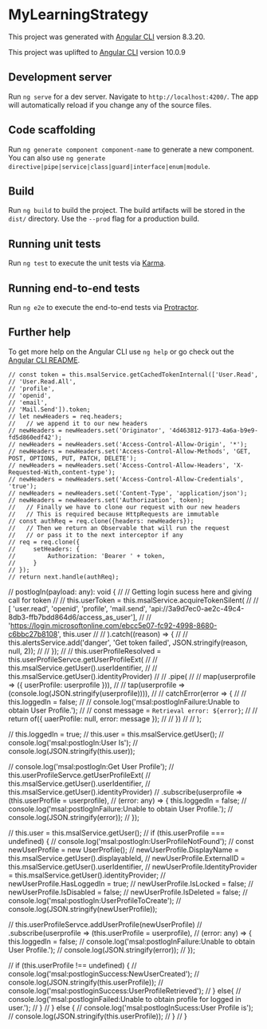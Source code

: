 # MyLearningStrategy

This project was generated with [Angular CLI](https://github.com/angular/angular-cli) version 8.3.20.

This project was uplifted to [Angular CLI](https://github.com/angular/angular-cli) version 10.0.9

## Development server

Run `ng serve` for a dev server. Navigate to `http://localhost:4200/`. The app will automatically reload if you change any of the source files.

## Code scaffolding

Run `ng generate component component-name` to generate a new component. You can also use `ng generate directive|pipe|service|class|guard|interface|enum|module`.

## Build

Run `ng build` to build the project. The build artifacts will be stored in the `dist/` directory. Use the `--prod` flag for a production build.

## Running unit tests

Run `ng test` to execute the unit tests via [Karma](https://karma-runner.github.io).

## Running end-to-end tests

Run `ng e2e` to execute the end-to-end tests via [Protractor](http://www.protractortest.org/).

## Further help

To get more help on the Angular CLI use `ng help` or go check out the [Angular CLI README](https://github.com/angular/angular-cli/blob/master/README.md).




    // const token = this.msalService.getCachedTokenInternal(['User.Read',
    // 'User.Read.All',
    // 'profile',
    // 'openid',
    // 'email',
    // 'Mail.Send']).token;
    // let newHeaders = req.headers;
    //   // we append it to our new headers
    // newHeaders = newHeaders.set('Originator', '4d463812-9173-4a6a-b9e9-fd5d860edf42');
    // newHeaders = newHeaders.set('Access-Control-Allow-Origin', '*');
    // newHeaders = newHeaders.set('Access-Control-Allow-Methods', 'GET, POST, OPTIONS, PUT, PATCH, DELETE');
    // newHeaders = newHeaders.set('Access-Control-Allow-Headers', 'X-Requested-With,content-type');
    // newHeaders = newHeaders.set('Access-Control-Allow-Credentials', 'true');
    // newHeaders = newHeaders.set('Content-Type', 'application/json');
    // newHeaders = newHeaders.set('Authorization', token);
    //   // Finally we have to clone our request with our new headers
    //   // This is required because HttpRequests are immutable
    // const authReq = req.clone({headers: newHeaders});
    //   // Then we return an Observable that will run the request
    //   // or pass it to the next interceptor if any
    // req = req.clone({
    //     setHeaders: {
    //         Authorization: 'Bearer ' + token,
    //     }
    // });
    // return next.handle(authReq);



  // postlogIn(payload: any): void {
  //     // Getting login sucess here and giving call for token
  //     // this.userToken = this.msalService.acquireTokenSilent(
  //     //   [ 'user.read', 'openid', 'profile', 'mail.send', 'api://3a9d7ec0-ae2c-49c4-8db3-ffb7bdd864d6/access_as_user'],
  //     //   'https://login.microsoftonline.com/ebcc5e07-fc92-4998-8680-c6bbc27b8108', this.user
  //     //   ).catch((reason) => {
  //     //     this.alertsService.add('danger', 'Get token failed', JSON.stringify(reason, null, 2));
  //     //   });
  //     // this.userProfileResolved = this.userProfileServce.getUserProfileExt(
  //     //   this.msalService.getUser().userIdentifier,
  //     //   this.msalService.getUser().identityProvider)
  //     // .pipe(
  //     //   map(userprofile => ({ userProfile: userprofile })),
  //     //   tap(userprofile => (console.log(JSON.stringify(userprofile)))),
  //     //   catchError(error => {
  //     //     this.loggedIn = false;
  //     //     console.log('msal:postlogInFailure:Unable to obtain User Profile.');
  //     //     const message = `Retrieval error: ${error}`;
  //     //     return of({ uaerProfile: null, error: message });
  //     //   })
  //     // );


  //     this.loggedIn = true;
  //     this.user = this.msalService.getUser();
  //     console.log('msal:postlogIn:User Is');
  //     console.log(JSON.stringify(this.user));

  //     console.log('msal:postlogIn:Get User Profile');
  //     this.userProfileServce.getUserProfileExt(
  //         this.msalService.getUser().userIdentifier,
  //         this.msalService.getUser().identityProvider)
  //       .subscribe(userprofile => (this.userProfile = userprofile),
  //       (error: any) => { this.loggedIn = false;
  //                         console.log('msal:postlogInFailure:Unable to obtain User Profile.');
  //                         console.log(JSON.stringify(error));
  //       });

  //     this.user = this.msalService.getUser();
  //     if (this.userProfile === undefined) {
  //       console.log('msal:postlogIn:UserProfileNotFound');
  //       const newUserProfile = new  UserProfile();
  //       newUserProfile.DisplayName = this.msalService.getUser().displayableId,
  //       newUserProfile.ExternalID = this.msalService.getUser().userIdentifier,
  //       newUserProfile.IdentityProvider = this.msalService.getUser().identityProvider;
  //       newUserProfile.HasLoggedIn = true;
  //       newUserProfile.IsLocked = false;
  //       newUserProfile.IsDisabled = false;
  //       newUserProfile.IsDeleted = false;
  //       console.log('msal:postlogIn:UserProfileToCreate');
  //       console.log(JSON.stringify(newUserProfile));

  //       this.userProfileServce.addUserProfile(newUserProfile)
  //       .subscribe(userprofile => (this.userProfile = userprofile),
  //       (error: any) => { this.loggedIn = false;
  //                         console.log('msal:postlogInFailure:Unable to obtain User Profile.');
  //                         console.log(JSON.stringify(error));
  //       });

  //       if (this.userProfile !== undefined) {
  //         console.log('msal:postloginSuccess:NewUserCreated');
  //         console.log(JSON.stringify(this.userProfile));
  //         console.log('msal:postloginSuccess:UserProfileRetrieved');
  //       } else{
  //         console.log('msal:postloginFailed:Unable to obtain profile for logged in user.');
  //       }
  //     } else {
  //       console.log('msal:postlogInSucess:User Profile is');
  //       console.log(JSON.stringify(this.userProfile));
  //     }
  // }
